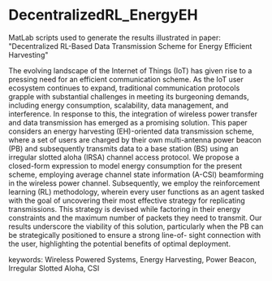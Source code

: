 # DecentralizedRL_EnergyEH

MatLab scripts used to generate the results illustrated in paper: "Decentralized RL-Based Data Transmission Scheme for Energy Efficient Harvesting"

The evolving landscape of the Internet of Things (IoT) has given rise to a pressing need for an efficient communication scheme. As the IoT user ecosystem continues to expand, traditional communication protocols grapple with substantial challenges in meeting its burgeoning demands, including energy consumption, scalability, data management, and interference. In response to this, the integration of wireless power transfer and data transmission has emerged as a promising solution. This paper considers an energy harvesting (EH)-oriented data transmission scheme, where a set of users are charged by their own multi-antenna power beacon (PB) and subsequently transmits data to a base station (BS) using an irregular slotted aloha (IRSA) channel access protocol. We propose a closed-form expression to model energy consumption for the present scheme, employing average channel state information (A-CSI) beamforming in the wireless power channel. Subsequently, we employ the reinforcement learning (RL) methodology, wherein every user functions as an agent tasked with the goal of uncovering their most effective strategy for replicating transmissions. This strategy is devised while factoring in their energy constraints and the maximum number of packets they need to transmit. Our results underscore the viability of this solution, particularly when the PB can be strategically positioned to ensure a strong line-of- sight connection with the user, highlighting the potential benefits of optimal deployment.

keywords: Wireless Powered Systems, Energy Harvesting, Power Beacon, Irregular Slotted Aloha, CSI
